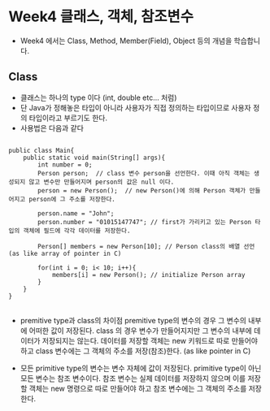 # Week4 클래스, 객체, 참조변수

* Week4 에서는 Class, Method, Member(Field), Object 등의 개념을 학습합니다.

## Class
* 클래스는 하나의 type 이다 (int, double etc... 처럼)
* 단 Java가 정해놓은 타입이 아니라 사용자가 직접 정의하는 타입이므로 사용자 정의 타입이라고 부르기도 한다.
* 사용법은 다음과 같다

<pre>
<code>
public class Main{
    public static void main(String[] args){
        int number = 0;
        Person person;  // class 변수 person을 선언한다. 이때 아직 객체는 생성되지 않고 변수만 만들어지며 person의 값은 null 이다.
        person = new Person();  // new Person()에 의해 Person 객체가 만들어지고 person에 그 주소를 저장한다.

        person.name = "John";
        person.number = "01015147747"; // first가 가리키고 있는 Person 타입의 객체에 필드에 각각 데이터를 저장한다.

        Person[] members = new Person[10]; // Person class의 배열 선언(as like array of pointer in C)

        for(int i = 0; i< 10; i++){
            members[i] = new Person(); // initialize Person array
        }
    }
}
</code>
</pre>

* premitive type과 class의 차이점
  premitive type의 변수의 경우 그 변수의 내부에 어떠한 값이 저장된다.
  class 의 경우 변수가 만들어지지만 그 변수의 내부에 데이터가 저장되지는 않는다.
  데이터를 저장할 객체는 new 키워드로 따로 만들어야 하고 class 변수에는 그 객체의 주소를 저장(참조)한다. (as like pointer in C)

* 모든 primitive type의 변수는 변수 자체에 값이 저장된다.
  primitive type이 아닌 모든 변수는 참조 변수이다.
  참조 변수는 실제 데이터를 저장하지 않으며 이를 저장할 객체는 new 명령으로 따로 만들어야 하고 참조 변수에는 그 객체의 주소를 저장한다.
